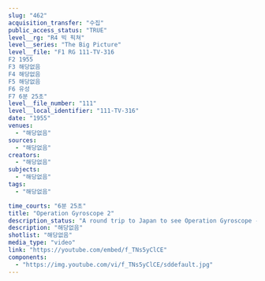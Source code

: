 ```yaml
---
slug: "462"
acquisition_transfer: "수집"
public_access_status: "TRUE"
level__rg: "R4 빅 픽쳐"
level__series: "The Big Picture"
level__file: "F1 RG 111-TV-316
F2 1955
F3 해당없음
F4 해당없음
F5 해당없음
F6 유성
F7 6분 25초"
level__file_number: "111"
level__local_identifier: "111-TV-316"
date: "1955"
venues: 
  - "해당없음"
sources: 
  - "해당없음"
creators: 
  - "해당없음"
subjects: 
  - "해당없음"
tags: 
  - "해당없음"

time_courts: "6분 25초"
title: "Operation Gyroscope 2"
description_status: "A round trip to Japan to see Operation Gyroscope - the Army`s new way of transporting entire units all over the globe."
description: "해당없음"
shotlist: "해당없음"
media_type: "video"
link: "https://youtube.com/embed/f_TNs5yClCE"
components: 
  - "https://img.youtube.com/vi/f_TNs5yClCE/sddefault.jpg"
---
```


